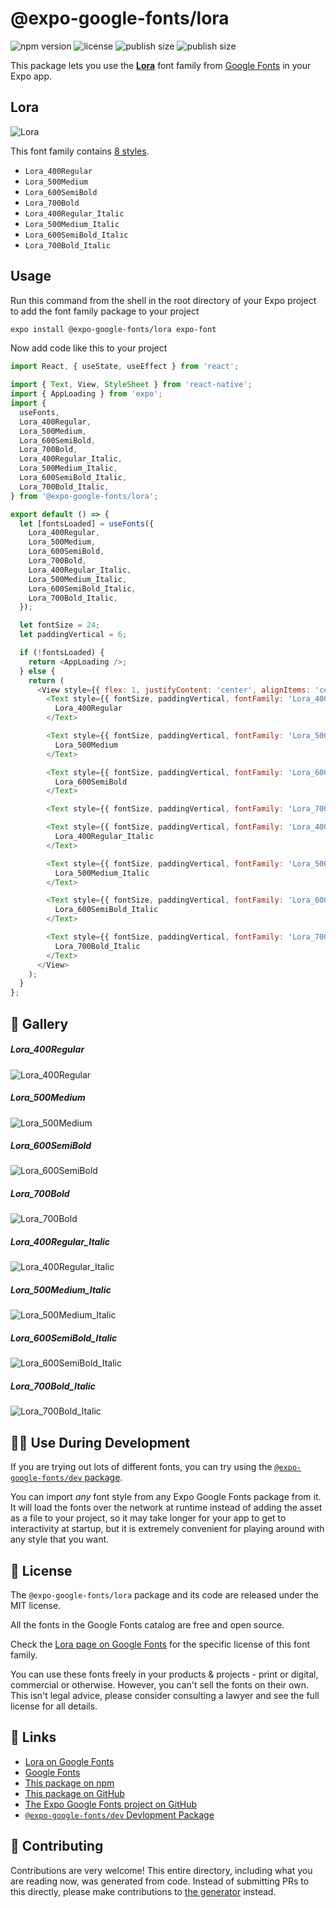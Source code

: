 # @expo-google-fonts/lora

![npm version](https://flat.badgen.net/npm/v/@expo-google-fonts/lora)
![license](https://flat.badgen.net/github/license/expo/google-fonts)
![publish size](https://flat.badgen.net/packagephobia/install/@expo-google-fonts/lora)
![publish size](https://flat.badgen.net/packagephobia/publish/@expo-google-fonts/lora)

This package lets you use the [**Lora**](https://fonts.google.com/specimen/Lora) font family from [Google Fonts](https://fonts.google.com/) in your Expo app.

## Lora

![Lora](./font-family.png)

This font family contains [8 styles](#-gallery).

- `Lora_400Regular`
- `Lora_500Medium`
- `Lora_600SemiBold`
- `Lora_700Bold`
- `Lora_400Regular_Italic`
- `Lora_500Medium_Italic`
- `Lora_600SemiBold_Italic`
- `Lora_700Bold_Italic`

## Usage

Run this command from the shell in the root directory of your Expo project to add the font family package to your project
```sh
expo install @expo-google-fonts/lora expo-font
```

Now add code like this to your project
```js
import React, { useState, useEffect } from 'react';

import { Text, View, StyleSheet } from 'react-native';
import { AppLoading } from 'expo';
import {
  useFonts,
  Lora_400Regular,
  Lora_500Medium,
  Lora_600SemiBold,
  Lora_700Bold,
  Lora_400Regular_Italic,
  Lora_500Medium_Italic,
  Lora_600SemiBold_Italic,
  Lora_700Bold_Italic,
} from '@expo-google-fonts/lora';

export default () => {
  let [fontsLoaded] = useFonts({
    Lora_400Regular,
    Lora_500Medium,
    Lora_600SemiBold,
    Lora_700Bold,
    Lora_400Regular_Italic,
    Lora_500Medium_Italic,
    Lora_600SemiBold_Italic,
    Lora_700Bold_Italic,
  });

  let fontSize = 24;
  let paddingVertical = 6;

  if (!fontsLoaded) {
    return <AppLoading />;
  } else {
    return (
      <View style={{ flex: 1, justifyContent: 'center', alignItems: 'center' }}>
        <Text style={{ fontSize, paddingVertical, fontFamily: 'Lora_400Regular' }}>
          Lora_400Regular
        </Text>

        <Text style={{ fontSize, paddingVertical, fontFamily: 'Lora_500Medium' }}>
          Lora_500Medium
        </Text>

        <Text style={{ fontSize, paddingVertical, fontFamily: 'Lora_600SemiBold' }}>
          Lora_600SemiBold
        </Text>

        <Text style={{ fontSize, paddingVertical, fontFamily: 'Lora_700Bold' }}>Lora_700Bold</Text>

        <Text style={{ fontSize, paddingVertical, fontFamily: 'Lora_400Regular_Italic' }}>
          Lora_400Regular_Italic
        </Text>

        <Text style={{ fontSize, paddingVertical, fontFamily: 'Lora_500Medium_Italic' }}>
          Lora_500Medium_Italic
        </Text>

        <Text style={{ fontSize, paddingVertical, fontFamily: 'Lora_600SemiBold_Italic' }}>
          Lora_600SemiBold_Italic
        </Text>

        <Text style={{ fontSize, paddingVertical, fontFamily: 'Lora_700Bold_Italic' }}>
          Lora_700Bold_Italic
        </Text>
      </View>
    );
  }
};

```

## 🔡 Gallery

##### Lora_400Regular
![Lora_400Regular](./Lora_400Regular.ttf.png)

##### Lora_500Medium
![Lora_500Medium](./Lora_500Medium.ttf.png)

##### Lora_600SemiBold
![Lora_600SemiBold](./Lora_600SemiBold.ttf.png)

##### Lora_700Bold
![Lora_700Bold](./Lora_700Bold.ttf.png)

##### Lora_400Regular_Italic
![Lora_400Regular_Italic](./Lora_400Regular_Italic.ttf.png)

##### Lora_500Medium_Italic
![Lora_500Medium_Italic](./Lora_500Medium_Italic.ttf.png)

##### Lora_600SemiBold_Italic
![Lora_600SemiBold_Italic](./Lora_600SemiBold_Italic.ttf.png)

##### Lora_700Bold_Italic
![Lora_700Bold_Italic](./Lora_700Bold_Italic.ttf.png)


## 👩‍💻 Use During Development

If you are trying out lots of different fonts, you can try using the [`@expo-google-fonts/dev` package](https://github.com/expo/google-fonts/tree/master/font-packages/dev#readme).

You can import *any* font style from any Expo Google Fonts package from it. It will load the fonts
over the network at runtime instead of adding the asset as a file to your project, so it may take longer
for your app to get to interactivity at startup, but it is extremely convenient
for playing around with any style that you want.

## 📖 License

The `@expo-google-fonts/lora` package and its code are released under the MIT license.

All the fonts in the Google Fonts catalog are free and open source.

Check the [Lora page on Google Fonts](https://fonts.google.com/specimen/Lora) for the specific license of this font family.

You can use these fonts freely in your products & projects - print or digital, commercial or otherwise. However, you can't sell the fonts on their own. This isn't legal advice, please consider consulting a lawyer and see the full license for all details.

## 🔗 Links

- [Lora on Google Fonts](https://fonts.google.com/specimen/Lora)
- [Google Fonts](https://fonts.google.com/)
- [This package on npm](https://www.npmjs.com/package/@expo-google-fonts/lora)
- [This package on GitHub](https://github.com/expo/google-fonts/tree/master/font-packages/lora)
- [The Expo Google Fonts project on GitHub](https://github.com/expo/google-fonts)
- [`@expo-google-fonts/dev` Devlopment Package](https://github.com/expo/google-fonts/tree/master/font-packages/dev)

## 🤝 Contributing

Contributions are very welcome! This entire directory, including what you are reading now, was generated from code. Instead of submitting PRs to this directly, please make contributions to [the generator](https://github.com/expo/google-fonts/tree/master/packages/generator) instead.
